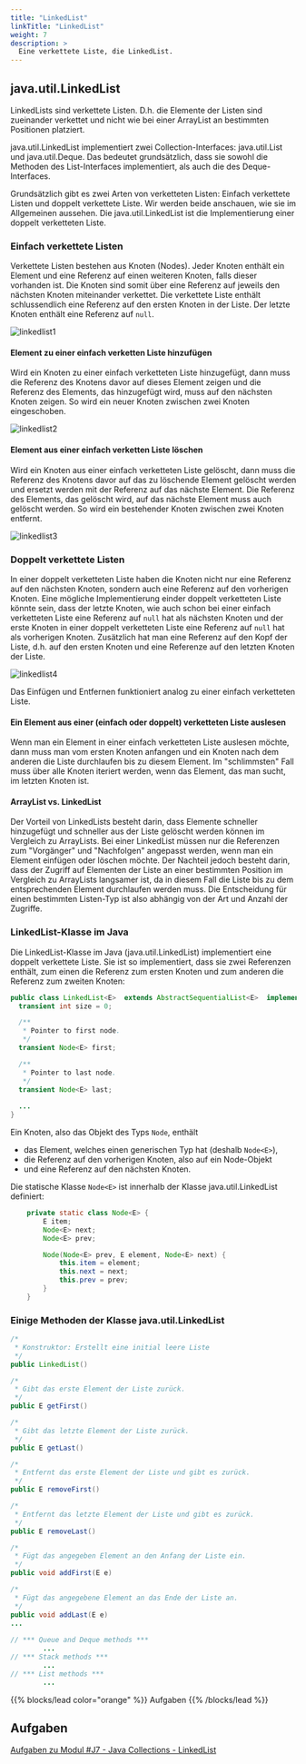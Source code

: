 ```yaml
---
title: "LinkedList"
linkTitle: "LinkedList"
weight: 7
description: >
  Eine verkettete Liste, die LinkedList.
---
```


## java.util.LinkedList

LinkedLists sind verkettete Listen. D.h. die Elemente der Listen sind zueinander verkettet
und nicht wie bei einer ArrayList an bestimmten Positionen platziert.

java.util.LinkedList implementiert zwei Collection-Interfaces: java.util.List und java.util.Deque.
Das bedeutet grundsätzlich, dass sie sowohl die Methoden des List-Interfaces implementiert, als auch die des Deque-Interfaces.

Grundsätzlich gibt es zwei Arten von verketteten Listen: Einfach verkettete Listen und doppelt verkettete Liste.
Wir werden beide anschauen, wie sie im Allgemeinen aussehen.
Die java.util.LinkedList ist die Implementierung einer doppelt verketteten Liste.

### Einfach verkettete Listen

Verkettete Listen bestehen aus Knoten (Nodes).
Jeder Knoten enthält ein Element und eine Referenz auf einen weiteren Knoten, falls dieser vorhanden ist.
Die Knoten sind somit über eine Referenz auf jeweils den nächsten Knoten miteinander verkettet.
Die verkettete Liste enthält schlussendlich eine Referenz auf den ersten Knoten in der Liste.
Der letzte Knoten enthält eine Referenz auf `null`.

![linkedlist1](../../java-collections/linkedlist1.png)


#### Element zu einer einfach verketten Liste hinzufügen

Wird ein Knoten zu einer einfach verketteten Liste hinzugefügt, dann muss die Referenz des Knotens davor
auf dieses Element zeigen und die Referenz des Elements, das hinzugefügt wird, muss auf den nächsten Knoten zeigen.
So wird ein neuer Knoten zwischen zwei Knoten eingeschoben.

![linkedlist2](../../java-collections/linkedlist2.png)

#### Element aus einer einfach verketten Liste löschen

Wird ein Knoten aus einer einfach verketteten Liste gelöscht, dann muss die Referenz des Knotens davor
auf das zu löschende Element gelöscht werden und ersetzt werden mit der Referenz auf das nächste Element.
Die Referenz des Elements, das gelöscht wird, auf das nächste Element muss auch gelöscht werden.
So wird ein bestehender Knoten zwischen zwei Knoten entfernt.

![linkedlist3](../../java-collections/linkedlist3.png)

### Doppelt verkettete Listen

In einer doppelt verketteten Liste haben die Knoten nicht nur eine Referenz auf den nächsten Knoten, sondern
auch eine Referenz auf den vorherigen Knoten.
Eine mögliche Implementierung einder doppelt verketteten Liste könnte sein, dass der letzte Knoten,
wie auch schon bei einer einfach verketteten Liste eine Referenz auf `null` hat als nächsten Knoten
und der erste Knoten in einer doppelt verketteten Liste eine Referenz auf `null` hat als vorherigen Knoten.
Zusätzlich hat man eine Referenz auf den Kopf der Liste, d.h. auf den ersten Knoten
und eine Referenze auf den letzten Knoten der Liste.

![linkedlist4](../../java-collections/linkedlist4.png)

Das Einfügen und Entfernen funktioniert analog zu einer einfach verketteten Liste.

#### Ein Element aus einer (einfach oder doppelt) verketteten Liste auslesen
Wenn man ein Element in einer einfach verketteten Liste auslesen möchte, dann muss man vom ersten Knoten
anfangen und ein Knoten nach dem anderen die Liste durchlaufen bis zu diesem Element. Im "schlimmsten" Fall
muss über alle Knoten iteriert werden, wenn das Element, das man sucht, im letzten Knoten ist.

#### ArrayList vs. LinkedList

Der Vorteil von LinkedLists besteht darin, dass Elemente schneller hinzugefügt und schneller aus der Liste
gelöscht werden können im Vergleich zu ArrayLists.
Bei einer LinkedList müssen nur die Referenzen zum "Vorgänger" und "Nachfolgen" angepasst werden, wenn man ein Element
einfügen oder löschen möchte.
Der Nachteil jedoch besteht darin, dass der Zugriff auf Elementen der Liste an einer bestimmten Position
im Vergleich zu ArrayLists langsamer ist, da in diesem Fall die Liste bis zu dem entsprechenden Element
durchlaufen werden muss.
Die Entscheidung für einen bestimmten Listen-Typ ist also abhängig von der Art und Anzahl
der Zugriffe.

### LinkedList-Klasse im Java
Die LinkedList-Klasse im Java (java.util.LinkedList) implementiert eine doppelt verkettete Liste.
Sie ist so implementiert, dass sie zwei Referenzen enthält, zum einen die Referenz
zum ersten Knoten und zum anderen die Referenz zum zweiten Knoten:

```java
public class LinkedList<E>  extends AbstractSequentialList<E>  implements List<E>, Deque<E>, Cloneable, java.io.Serializable {
  transient int size = 0;

  /**
   * Pointer to first node.
   */
  transient Node<E> first;

  /**
   * Pointer to last node.
   */
  transient Node<E> last;
  
  ...
}

```

Ein Knoten, also das Objekt des Typs `Node`, enthält 
* das Element, welches einen generischen Typ hat (deshalb `Node<E>`),
* die Referenz auf den vorherigen Knoten, also auf ein Node-Objekt 
* und eine Referenz auf den nächsten Knoten.

Die statische Klasse `Node<E>` ist innerhalb der Klasse java.util.LinkedList definiert:

```java
    private static class Node<E> {
        E item;
        Node<E> next;
        Node<E> prev;

        Node(Node<E> prev, E element, Node<E> next) {
            this.item = element;
            this.next = next;
            this.prev = prev;
        }
    }

```
### Einige Methoden der Klasse java.util.LinkedList

```java
/*
 * Konstruktor: Erstellt eine initial leere Liste
 */
public LinkedList()

/*
 * Gibt das erste Element der Liste zurück.
 */
public E getFirst()

/*
 * Gibt das letzte Element der Liste zurück.
 */
public E getLast()

/*
 * Entfernt das erste Element der Liste und gibt es zurück.
 */
public E removeFirst()

/*
 * Entfernt das letzte Element der Liste und gibt es zurück.
 */
public E removeLast()

/*
 * Fügt das angegeben Element an den Anfang der Liste ein.
 */
public void addFirst(E e)

/*
 * Fügt das angegebene Element an das Ende der Liste an.
 */
public void addLast(E e)
...
        
// *** Queue and Deque methods ***
        ...
// *** Stack methods ***
        ...
// *** List methods ***
        ...


```

{{% blocks/lead color="orange" %}}
Aufgaben
{{% /blocks/lead %}}

## Aufgaben

[Aufgaben zu Modul #J7 - Java Collections - LinkedList](../../../../labs/java/java-collections/07_linkedlist)